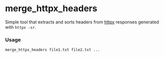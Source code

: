 # merge_httpx_headers

Simple tool that extracts and sorts headers from [httpx](https://github.com/projectdiscovery/httpx) responses generated with `httpx -sr`. 

### Usage

`merge_httpx_headers file1.txt file2.txt ...`
